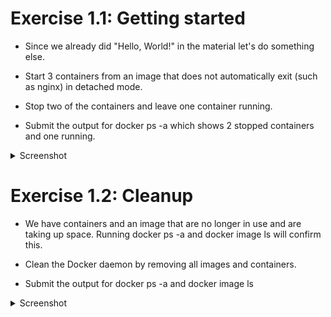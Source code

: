 # Exercise 1.1: Getting started

-   Since we already did "Hello, World!" in the material let's do something else.

-   Start 3 containers from an image that does not automatically exit (such as nginx) in detached mode.

-   Stop two of the containers and leave one container running.

-   Submit the output for docker ps -a which shows 2 stopped containers and one running.

<details>
<summary>Screenshot</summary>

<img src="./images/1.1.png" alt="alt text" width="1000"/>
</details>

# Exercise 1.2: Cleanup

-   We have containers and an image that are no longer in use and are taking up space. Running docker ps -a and docker image ls will confirm this.

-   Clean the Docker daemon by removing all images and containers.

-   Submit the output for docker ps -a and docker image ls

<details>
<summary>Screenshot</summary>

<img src="./images/1.2.png" alt="alt text" width="1000"/>
</details>
